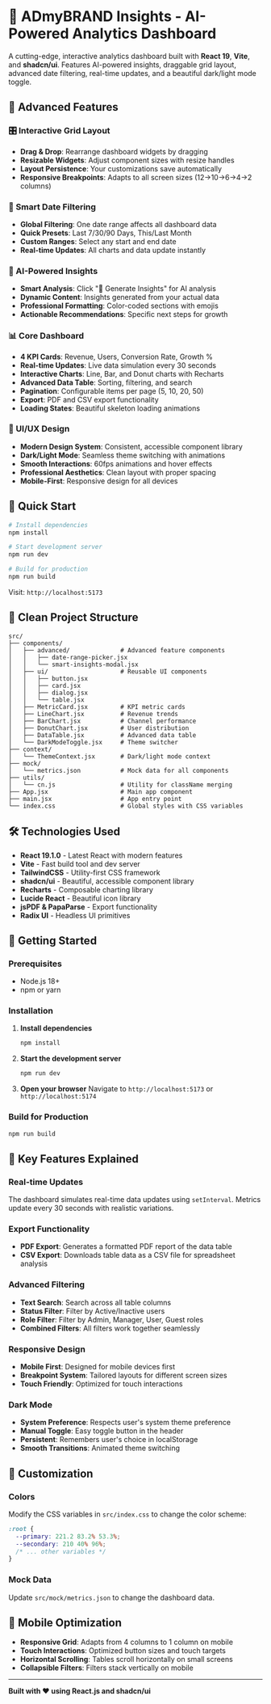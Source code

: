 # 🧠 ADmyBRAND Insights - AI-Powered Analytics Dashboard

A cutting-edge, interactive analytics dashboard built with **React 19**, **Vite**, and **shadcn/ui**. Features AI-powered insights, draggable grid layout, advanced date filtering, real-time updates, and a beautiful dark/light mode toggle.

## 🚀 Advanced Features

### 🎛️ Interactive Grid Layout
- **Drag & Drop**: Rearrange dashboard widgets by dragging
- **Resizable Widgets**: Adjust component sizes with resize handles
- **Layout Persistence**: Your customizations save automatically
- **Responsive Breakpoints**: Adapts to all screen sizes (12→10→6→4→2 columns)

### 📅 Smart Date Filtering
- **Global Filtering**: One date range affects all dashboard data
- **Quick Presets**: Last 7/30/90 Days, This/Last Month
- **Custom Ranges**: Select any start and end date
- **Real-time Updates**: All charts and data update instantly

### 🧠 AI-Powered Insights
- **Smart Analysis**: Click "🧠 Generate Insights" for AI analysis
- **Dynamic Content**: Insights generated from your actual data
- **Professional Formatting**: Color-coded sections with emojis
- **Actionable Recommendations**: Specific next steps for growth

### 📊 Core Dashboard
- **4 KPI Cards**: Revenue, Users, Conversion Rate, Growth %
- **Real-time Updates**: Live data simulation every 30 seconds
- **Interactive Charts**: Line, Bar, and Donut charts with Recharts
- **Advanced Data Table**: Sorting, filtering, and search
- **Pagination**: Configurable items per page (5, 10, 20, 50)
- **Export**: PDF and CSV export functionality
- **Loading States**: Beautiful skeleton loading animations

### 🎨 UI/UX Design
- **Modern Design System**: Consistent, accessible component library
- **Dark/Light Mode**: Seamless theme switching with animations
- **Smooth Interactions**: 60fps animations and hover effects
- **Professional Aesthetics**: Clean layout with proper spacing
- **Mobile-First**: Responsive design for all devices

## 🚀 Quick Start

```bash
# Install dependencies
npm install

# Start development server
npm run dev

# Build for production
npm run build
```

Visit: `http://localhost:5173`

## 📁 Clean Project Structure

```
src/
├── components/
│   ├── advanced/              # Advanced feature components
│   │   ├── date-range-picker.jsx
│   │   └── smart-insights-modal.jsx
│   ├── ui/                    # Reusable UI components
│   │   ├── button.jsx
│   │   ├── card.jsx
│   │   ├── dialog.jsx
│   │   └── table.jsx
│   ├── MetricCard.jsx         # KPI metric cards
│   ├── LineChart.jsx          # Revenue trends
│   ├── BarChart.jsx           # Channel performance
│   ├── DonutChart.jsx         # User distribution
│   ├── DataTable.jsx          # Advanced data table
│   └── DarkModeToggle.jsx     # Theme switcher
├── context/
│   └── ThemeContext.jsx       # Dark/light mode context
├── mock/
│   └── metrics.json           # Mock data for all components
├── utils/
│   └── cn.js                  # Utility for className merging
├── App.jsx                    # Main app component
├── main.jsx                   # App entry point
└── index.css                  # Global styles with CSS variables
```

## 🛠️ Technologies Used

- **React 19.1.0** - Latest React with modern features
- **Vite** - Fast build tool and dev server
- **TailwindCSS** - Utility-first CSS framework
- **shadcn/ui** - Beautiful, accessible component library
- **Recharts** - Composable charting library
- **Lucide React** - Beautiful icon library
- **jsPDF & PapaParse** - Export functionality
- **Radix UI** - Headless UI primitives

## 🚀 Getting Started

### Prerequisites
- Node.js 18+ 
- npm or yarn

### Installation

1. **Install dependencies**
   ```bash
   npm install
   ```

2. **Start the development server**
   ```bash
   npm run dev
   ```

3. **Open your browser**
   Navigate to `http://localhost:5173` or `http://localhost:5174`

### Build for Production

```bash
npm run build
```

## 🎯 Key Features Explained

### Real-time Updates
The dashboard simulates real-time data updates using `setInterval`. Metrics update every 30 seconds with realistic variations.

### Export Functionality
- **PDF Export**: Generates a formatted PDF report of the data table
- **CSV Export**: Downloads table data as a CSV file for spreadsheet analysis

### Advanced Filtering
- **Text Search**: Search across all table columns
- **Status Filter**: Filter by Active/Inactive users
- **Role Filter**: Filter by Admin, Manager, User, Guest roles
- **Combined Filters**: All filters work together seamlessly

### Responsive Design
- **Mobile First**: Designed for mobile devices first
- **Breakpoint System**: Tailored layouts for different screen sizes
- **Touch Friendly**: Optimized for touch interactions

### Dark Mode
- **System Preference**: Respects user's system theme preference
- **Manual Toggle**: Easy toggle button in the header
- **Persistent**: Remembers user's choice in localStorage
- **Smooth Transitions**: Animated theme switching

## 🎨 Customization

### Colors
Modify the CSS variables in `src/index.css` to change the color scheme:

```css
:root {
  --primary: 221.2 83.2% 53.3%;
  --secondary: 210 40% 96%;
  /* ... other variables */
}
```

### Mock Data
Update `src/mock/metrics.json` to change the dashboard data.

## 📱 Mobile Optimization

- **Responsive Grid**: Adapts from 4 columns to 1 column on mobile
- **Touch Interactions**: Optimized button sizes and touch targets
- **Horizontal Scrolling**: Tables scroll horizontally on small screens
- **Collapsible Filters**: Filters stack vertically on mobile

---

**Built with ❤️ using React.js and shadcn/ui**
